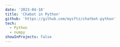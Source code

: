 ```yaml
---
date: '2023-04-18'
title: 'Chabot in Python'
github: 'https://github.com/mysftz/chatbot-python'
tech:
  - Python
  - numpy
showInProjects: false
---
```

